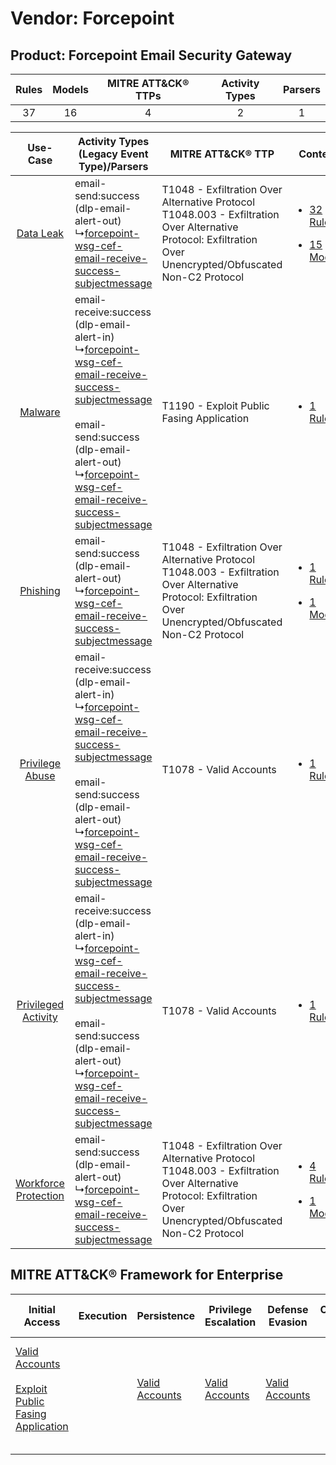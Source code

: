 Vendor: Forcepoint
==================
Product: Forcepoint Email Security Gateway
------------------------------------------
| Rules | Models | MITRE ATT&CK® TTPs | Activity Types | Parsers |
|:-----:|:------:|:------------------:|:--------------:|:-------:|
|  37   |   16   |         4          |       2        |    1    |

|    Use-Case    | Activity Types (Legacy Event Type)/Parsers    | MITRE ATT&CK® TTP    | Content    |
|:----:| ---- | ---- | ---- |
|    [Data Leak](../../../UseCases/uc_data_leak.md)    |  email-send:success (dlp-email-alert-out)<br> ↳[forcepoint-wsg-cef-email-receive-success-subjectmessage](Ps/pC_forcepointwsgcefemailreceivesuccesssubjectmessage.md)<br>    | T1048 - Exfiltration Over Alternative Protocol<br>T1048.003 - Exfiltration Over Alternative Protocol: Exfiltration Over Unencrypted/Obfuscated Non-C2 Protocol<br> | [<ul><li>32 Rules</li></ul><ul><li>15 Models</li></ul>](RM/r_m_forcepoint_forcepoint_email_security_gateway_Data_Leak.md)          |
|    [Malware](../../../UseCases/uc_malware.md)    |  email-receive:success (dlp-email-alert-in)<br> ↳[forcepoint-wsg-cef-email-receive-success-subjectmessage](Ps/pC_forcepointwsgcefemailreceivesuccesssubjectmessage.md)<br><br> email-send:success (dlp-email-alert-out)<br> ↳[forcepoint-wsg-cef-email-receive-success-subjectmessage](Ps/pC_forcepointwsgcefemailreceivesuccesssubjectmessage.md)<br> | T1190 - Exploit Public Fasing Application<br>    | [<ul><li>1 Rules</li></ul>](RM/r_m_forcepoint_forcepoint_email_security_gateway_Malware.md)    |
|    [Phishing](../../../UseCases/uc_phishing.md)    |  email-send:success (dlp-email-alert-out)<br> ↳[forcepoint-wsg-cef-email-receive-success-subjectmessage](Ps/pC_forcepointwsgcefemailreceivesuccesssubjectmessage.md)<br>    | T1048 - Exfiltration Over Alternative Protocol<br>T1048.003 - Exfiltration Over Alternative Protocol: Exfiltration Over Unencrypted/Obfuscated Non-C2 Protocol<br> | [<ul><li>1 Rules</li></ul><ul><li>1 Models</li></ul>](RM/r_m_forcepoint_forcepoint_email_security_gateway_Phishing.md)    |
|      [Privilege Abuse](../../../UseCases/uc_privilege_abuse.md)      |  email-receive:success (dlp-email-alert-in)<br> ↳[forcepoint-wsg-cef-email-receive-success-subjectmessage](Ps/pC_forcepointwsgcefemailreceivesuccesssubjectmessage.md)<br><br> email-send:success (dlp-email-alert-out)<br> ↳[forcepoint-wsg-cef-email-receive-success-subjectmessage](Ps/pC_forcepointwsgcefemailreceivesuccesssubjectmessage.md)<br> | T1078 - Valid Accounts<br>    | [<ul><li>1 Rules</li></ul>](RM/r_m_forcepoint_forcepoint_email_security_gateway_Privilege_Abuse.md)    |
|  [Privileged Activity](../../../UseCases/uc_privileged_activity.md)  |  email-receive:success (dlp-email-alert-in)<br> ↳[forcepoint-wsg-cef-email-receive-success-subjectmessage](Ps/pC_forcepointwsgcefemailreceivesuccesssubjectmessage.md)<br><br> email-send:success (dlp-email-alert-out)<br> ↳[forcepoint-wsg-cef-email-receive-success-subjectmessage](Ps/pC_forcepointwsgcefemailreceivesuccesssubjectmessage.md)<br> | T1078 - Valid Accounts<br>    | [<ul><li>1 Rules</li></ul>](RM/r_m_forcepoint_forcepoint_email_security_gateway_Privileged_Activity.md)    |
| [Workforce Protection](../../../UseCases/uc_workforce_protection.md) |  email-send:success (dlp-email-alert-out)<br> ↳[forcepoint-wsg-cef-email-receive-success-subjectmessage](Ps/pC_forcepointwsgcefemailreceivesuccesssubjectmessage.md)<br>    | T1048 - Exfiltration Over Alternative Protocol<br>T1048.003 - Exfiltration Over Alternative Protocol: Exfiltration Over Unencrypted/Obfuscated Non-C2 Protocol<br> | [<ul><li>4 Rules</li></ul><ul><li>1 Models</li></ul>](RM/r_m_forcepoint_forcepoint_email_security_gateway_Workforce_Protection.md) |

MITRE ATT&CK® Framework for Enterprise
--------------------------------------
| Initial Access                                                                                                                                            | Execution | Persistence                                                         | Privilege Escalation                                                | Defense Evasion                                                     | Credential Access | Discovery | Lateral Movement | Collection | Command and Control | Exfiltration                                                                                                                                                                                                                                         | Impact |
| --------------------------------------------------------------------------------------------------------------------------------------------------------- | --------- | ------------------------------------------------------------------- | ------------------------------------------------------------------- | ------------------------------------------------------------------- | ----------------- | --------- | ---------------- | ---------- | ------------------- | ---------------------------------------------------------------------------------------------------------------------------------------------------------------------------------------------------------------------------------------------------- | ------ |
| [Valid Accounts](https://attack.mitre.org/techniques/T1078)<br><br>[Exploit Public Fasing Application](https://attack.mitre.org/techniques/T1190)<br><br> |           | [Valid Accounts](https://attack.mitre.org/techniques/T1078)<br><br> | [Valid Accounts](https://attack.mitre.org/techniques/T1078)<br><br> | [Valid Accounts](https://attack.mitre.org/techniques/T1078)<br><br> |                   |           |                  |            |                     | [Exfiltration Over Alternative Protocol](https://attack.mitre.org/techniques/T1048)<br><br>[Exfiltration Over Alternative Protocol: Exfiltration Over Unencrypted/Obfuscated Non-C2 Protocol](https://attack.mitre.org/techniques/T1048/003)<br><br> |        |